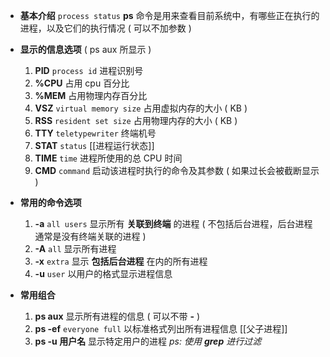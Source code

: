 
- **基本介绍**        `process status`
	**ps** 命令是用来查看目前系统中，有哪些正在执行的进程，以及它们的执行情况    ( 可以不加参数 )

- **显示的信息选项**    ( ps aux 所显示 )
	1. **PID**      `process id`           进程识别号
	2. **%CPU**                                占用 cpu 百分比
	3. **%MEM**                              占用物理内存百分比
	4. **VSZ**      `virtual memory size`    占用虚拟内存的大小  ( KB )
	5. **RSS**      `resident set size`        占用物理内存的大小  ( KB )
	6. **TTY**      `teletypewriter`             终端机号
	7. **STAT**    `status`        [[进程运行状态]]
	8. **TIME**    `time`           进程所使用的总 CPU 时间
	9. **CMD**    `command`      启动该进程时执行的命令及其参数  ( 如果过长会被截断显示 )

- **常用的命令选项**
	1. **-a**    `all users`    显示所有 **关联到终端** 的进程    ( 不包括后台进程，后台进程通常是没有终端关联的进程 )
	2. **-A**    `all`              显示所有进程
	3. **-x**    `extra`           显示 **包括后台进程** 在内的所有进程
	4. **-u**    `user`             以用户的格式显示进程信息

- **常用组合**
	1. **ps aux**                               显示所有进程的信息    ( 可以不带 **-** )
	2. **ps -ef**    `everyone full`    以标准格式列出所有进程信息    [[父子进程]]
	3. **ps -u 用户名**                     显示特定用户的进程
	*ps:    使用 **grep** 进行过滤*

